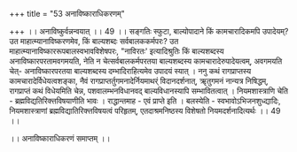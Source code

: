 +++
title = "53 अनाविष्काराधिकरणम्"

+++
।। अनाविष्कुर्वन्नन्वयात् ।। 49 ।। सङ्गतिः स्फुटा, बाल्योपादाने किं कामचारादिकमपि उपादेयम्? उत माहात्म्यानाविष्करणमेव, किं बाल्यशब्दः सर्वबालककर्मपरः? उत माहात्म्यानाविष्काररूपबालस्वभावविशेषपरः, "नाविरतः' इत्यादिश्रुतिः किं बाल्यशब्दस्य अनाविष्कारपरतामवगमयति, नेति न चेत्सर्वबालकर्मपरतया बाल्यशब्दस्य कामचारादेरुपादेयत्वम्, अवगमयति चेत्- अनाविष्कारपरतया बाल्यशब्दस्य दम्भादिराहित्यमेव उपादयं स्यात् । ननु कथं रागप्राप्तस्य कामचारादेर्विधेयत्वशङ्का, नैवं रागप्राप्तर्तुगमनादेर्नियमाथर्ं विदानदर्शनात्, ॠतुगमनं नान्यत्र निषिद्धम्, रागप्राप्तं कथं विधेयमिति चेन्न, पशवालम्भनविधानवद् बाल्यविधानस्यापि सम्भावितत्वात् । नियमशास्त्राणि चेति - ब्रह्मविद्यतिरिक्त्तविषयाणीति भावः । राद्धान्तमाह - एवं प्राप्ते इति । बलस्येति - स्वभावोऽभिजनशुध्द्यादिः, नियमशास्त्राणां ब्रह्मविद्यातिरिक्त्तविषयत्वं परिहृतम्, एतदाश्रमनिष्ठस्य विशेषतो नियमदर्शनादित्यर्थः ।। 49 ।।

।। अनाविष्काराधिकरणं समाप्तम् ।।

